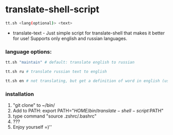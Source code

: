 # translate-shell-script

```bash
tt.sh <lang(optional)> <text>
```

* translate-text - Just simple script for translate-shell that makes it better for use! Supports only english and russian languages. 

### language options:

```bash
tt.sh "maintain" # default: translate english to russian

tt.sh ru # translate russian text to english

tt.sh en # not translating, but get a definition of word in english (useless for sentences)

```

### installation

1. "git clone" to ~/bin/
2. Add to PATH: export PATH="$HOME/bin/translate-shell-script:$PATH"
3. type command "source .zshrc/.bashrc"
4. ???
5. Enjoy yourself =)''
